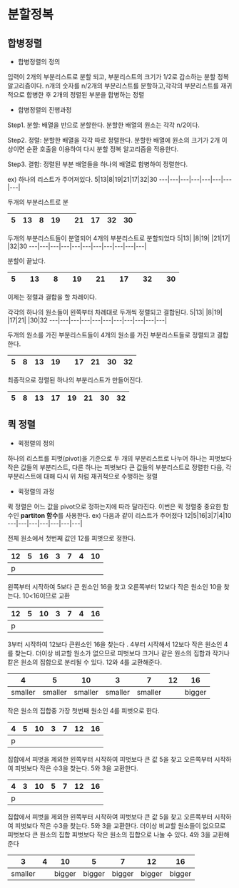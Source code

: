 # 분할정복

## 합병정렬 
* 합병정렬의 정의

입력이 2개의 부분리스트로 분할 되고, 부분리스트의 크기가 1/2로 감소하는 분할 정복 알고리즘이다. n개의 숫자를 n/2개의 부분리스트를 분할하고,각각의 부분리스트를 재귀적으로 합병한 후 2개의 정렬된 부분을 합병하는 정렬 

* 합병정렬의 진행과정

Step1. 분할: 배열을 반으로 분할한다. 분할한 배열의 원소는 각각 n/2이다.

Step2. 정렬: 분할한 배열을 각각 따로 정렬한다. 분할한 배열에 원소의 크기가 2개 이상이면 순환 호출을 이용하여 다시 분할 정복 알고리즘을 적용한다.

Step3. 결합: 정렬된 부분 배열들을 하나의 배열로 합병하여 정렬한다.

ex)
하나의 리스트가 주어져있다.
5|13|8|19|21|17|32|30
---|---|---|---|---|---|---|---|

두개의 부분리스트로 분

5|13|8|19| |21|17|32|30 
---|---|---|---|---|---|---|---|---|

두개의 부분리스트들이 분열되어 4개의 부분리스트로 분할되었다
5|13| |8|19| |21|17| |32|30 
---|---|---|---|---|---|---|---|---|---|---|                                                                                     

분할이 끝났다. 
 
5| |13| |8| |19| |21| |17| |32| |30 
---|---|---|---|---|---|---|---|---|---|---|---|---|---|---| 

이제는 정렬과 결합을 할 차례이다.

각각의 하나의 원소들이 왼쪽부터 차례대로 두개씩 정렬되고 결합된다.
5|13| |8|19| |17|21| |30|32
---|---|---|---|---|---|---|---|---|---|---|  

두개의 원소를 가진 부분리스트들이 4개의 원소를 가진 부분리스트들로 정렬되고 결합한다.

 5|8|13|19| |17|21|30|32 
---|---|---|---|---|---|---|---|---|

최종적으로 정렬된 하나의 부분리스트가 만들어진다.

5|8|13|17|19|21|30|32
---|---|---|---|---|---|---|---|


## 퀵 정렬

* 퀵정렬의 정의

하나의 리스트를 피벗(pivot)을 기준으로 두 개의 부분리스트로 나누어 하나는 피벗보다 작은 값들의 부분리스트, 다른 하나는 피벗보다 큰 값들의 부분리스트로 정렬한 다음, 각 부분리스트에 대해 다시 위 처럼 재귀적으로 수행하는 정렬


* 퀵정렬의 과정

퀵 정렬은 어느 값을 pivot으로 정하는지에 따라 달라진다. 이번은 퀵 정렬중 중요한 함수인 **partiton 함수**를 사용한다.
ex)
다음과 같이 리스트가 주어졌다
12|5|16|3|7|4|10
---|---|---|---|---|---|---|

전체 원소에서 첫번째 값인 12를 피벗으로 정한다.

12|5|16|3|7|4|10
---|---|---|---|---|---|---|
p|                         | 

왼쪽부터 시작하여 5보다 큰 원소인 16을 찾고 오른쪽부터 12보다 작은 원소인 10을 찾는다. 10<16이므로 교환

12|5|10|3|7|4|16
---|---|---|---|---|---|---|
p|                         | 

3부터 시작하여 12보다 큰원소인 16을 찾는다 . 4부터 시작해서 12보다 작은 원소인 4를 찾는다. 더이상 비교할 원소가 없으므로 피벗보다 크거나 같은 원소의 집합과 작거나 캍은 원소의 집합으로 분리될 수 있다. 12와 4를 교환해준다.

4|5|10|3|7|12|16
---|---|---|---|---|---|---|
smaller|smaller|smaller|smaller|smaller|   |bigger|                          

작은 원소의 집합중 가장 첫번째 원소인 4를 피벗으로 한다.

4|5|10|3|7|12|16
---|---|---|---|---|---|---|
p|                         | 

집합에서 피벗을 제외한 왼쪽부터 시작하여 피벗보다 큰 값 5을 찾고 오른쪽부터 시작하여 피벗보다 작은 수3을 찾는다. 5와 3을 교환한다.

4|3|10|5|7|12|16
---|---|---|---|---|---|---|
p|                         |

집합에서 피벗을 제외한 왼쪽부터 시작하여 피벗보다 큰 값 5을 찾고 오른쪽부터 시작하여 피벗보다 작은 수3을 찾는다. 5와 3을 교환한다.
더이상 비교할 원소들이 없으므로 피벗보다 큰 원소의 집합 피벗보다 작은 원소의 집합으로 나눌 수 있다. 4와 3을 교환해준다

3|4|10|5|7|12|16
---|---|---|---|---|---|---|
smaller|  |bigger   |bigger   |bigger   |bigger   |bigger                       |



